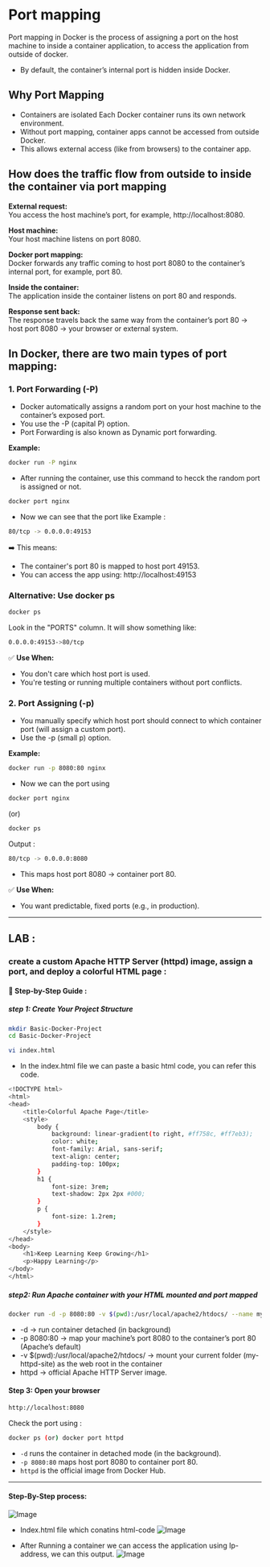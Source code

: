 # Port mapping

Port mapping in Docker is the process of assigning a port on the host machine to inside a container application, to access the application from outside of docker.

- By default, the container’s internal port is hidden inside Docker.

## Why Port Mapping

- Containers are isolated Each Docker container runs its own network environment.  
- Without port mapping, container apps cannot be accessed from outside Docker.  
- This allows external access (like from browsers) to the container app.

## How does the traffic flow from outside to inside the container via port mapping

**External request:**  
You access the host machine’s port, for example, http://localhost:8080.

**Host machine:**  
Your host machine listens on port 8080.

**Docker port mapping:**  
Docker forwards any traffic coming to host port 8080 to the container’s internal port, for example, port 80.

**Inside the container:**  
The application inside the container listens on port 80 and responds.

**Response sent back:**  
The response travels back the same way from the container’s port 80 → host port 8080 → your browser or external system.

## In Docker, there are two main types of port mapping:

### 1. Port Forwarding (-P)  
- Docker automatically assigns a random port on your host machine to the container’s exposed port.  
- You use the -P (capital P) option.  
- Port Forwarding is also known as Dynamic port forwarding.

**Example:**  
```bash
docker run -P nginx
````
* After running the container, use this command to hecck the random port is assigned or not.
```bash
docker port nginx
```
* Now we can see that the port like Example :
```bash
80/tcp -> 0.0.0.0:49153
```
➡️ This means:
* The container's port 80 is mapped to host port 49153.
* You can access the app using: http://localhost:49153

### Alternative: Use docker ps
```bash
docker ps
```
Look in the "PORTS" column. It will show something like:
```bash
0.0.0.0:49153->80/tcp
```

✅ **Use When:**

* You don't care which host port is used.
* You're testing or running multiple containers without port conflicts.

### 2. Port Assigning (-p)

* You manually specify which host port should connect to which container port (will assign a custom port).
* Use the -p (small p) option.

**Example:**

```bash
docker run -p 8080:80 nginx
```
* Now we can the port using
```bash
docker port nginx
```
(or)
```bash
docker ps
```
Output :
```bash
80/tcp -> 0.0.0.0:8080
````
* This maps host port 8080 → container port 80.

✅ **Use When:**

* You want predictable, fixed ports (e.g., in production).

---

## LAB :

### create a custom Apache HTTP Server (httpd) image, assign a port, and deploy a colorful HTML page :
#### 🔧 Step-by-Step Guide :

##### step 1: Create Your Project Structure
```bash
mkdir Basic-Docker-Project
cd Basic-Docker-Project
```
```bash
vi index.html
```
- In the index.html file we can paste a basic html code, you can refer this code.
```bash
<!DOCTYPE html>
<html>
<head>
    <title>Colorful Apache Page</title>
    <style>
        body {
            background: linear-gradient(to right, #ff758c, #ff7eb3);
            color: white;
            font-family: Arial, sans-serif;
            text-align: center;
            padding-top: 100px;
        }
        h1 {
            font-size: 3rem;
            text-shadow: 2px 2px #000;
        }
        p {
            font-size: 1.2rem;
        }
    </style>
</head>
<body>
    <h1>Keep Learning Keep Growing</h1>
    <p>Happy Learning</p>
</body>
</html>
```
##### step2: Run Apache container with your HTML mounted and port mapped
```bash
docker run -d -p 8080:80 -v $(pwd):/usr/local/apache2/htdocs/ --name my-httpd-container httpd
```
- -d → run container detached (in background)
- -p 8080:80 → map your machine’s port 8080 to the container’s port 80 (Apache’s default)
- -v $(pwd):/usr/local/apache2/htdocs/ → mount your current folder (my-httpd-site) as the web root in the container
- httpd → official Apache HTTP Server image.

#### Step 3: Open your browser

```bash
http://localhost:8080
```
Check the port using :
```bash
docker ps (or) docker port httpd 
```

* `-d` runs the container in detached mode (in the background).
* `-p 8080:80` maps host port 8080 to container port 80.
* `httpd` is the official image from Docker Hub.

---
#### Step-By-Step process:

![Image](https://github.com/user-attachments/assets/a930c8fd-9c16-4832-801b-2ed887d4d189)

- Index.html file which conatins html-code
![Image](https://github.com/user-attachments/assets/7aabe234-11ab-4fd8-bc38-909fb80abf48)

- After Running a container we can access the application using Ip-address, we can this output.
![Image](https://github.com/user-attachments/assets/a930c8fd-9c16-4832-801b-2ed887d4d189)

